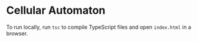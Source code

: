 # Cellular Automaton

To run locally, run `tsc` to compile TypeScript files and open `index.html` in a browser.